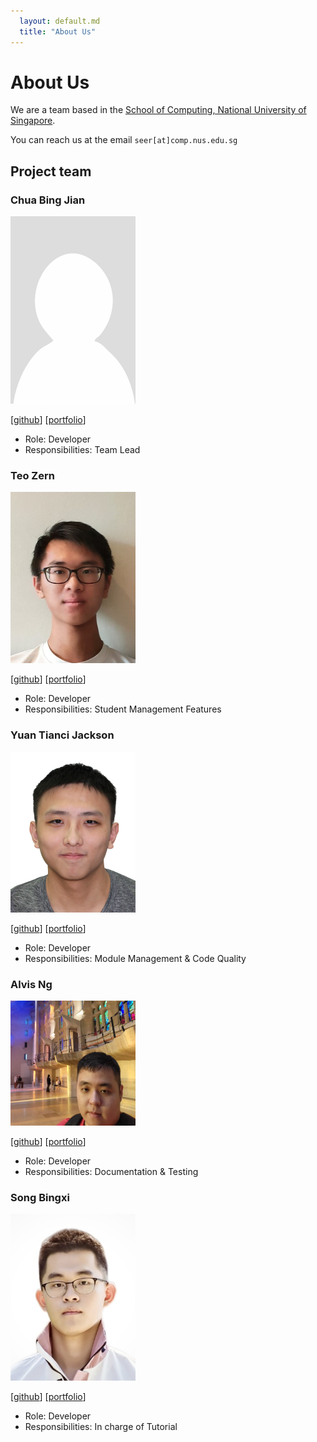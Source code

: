 ```yaml
---
  layout: default.md
  title: "About Us"
---
```


# About Us

We are a team based in the [School of Computing, National University of Singapore](http://www.comp.nus.edu.sg).

You can reach us at the email `seer[at]comp.nus.edu.sg`

## Project team

### Chua Bing Jian

<img src="images/cbj252.png" width="200px">

[[github](https://github.com/cbj252)]
[[portfolio](team/cbj252.md)]

* Role: Developer
* Responsibilities: Team Lead

### Teo Zern

<img src="images/teozern1.png" width="200px">

[[github](http://github.com/teozern1)]
[[portfolio](team/teozern1.md)]

* Role: Developer
* Responsibilities: Student Management Features

### Yuan Tianci Jackson

<img src="images/jacksonyuan256.png" width="200px">

[[github](http://github.com/jacksonyuan256)] [[portfolio](team/jacksonyuan256.md)]

* Role: Developer
* Responsibilities: Module Management & Code Quality

### Alvis Ng

<img src="images/supermii2.png" width="200px">

[[github](http://github.com/supermii2)]
[[portfolio](team/supermii2.md)]

* Role: Developer
* Responsibilities: Documentation & Testing

### Song Bingxi

<img src="images/propene-dan.png" width="200px">

[[github](http://github.com/propene-dan)]
[[portfolio](team/propene-dan.md)]

* Role: Developer
* Responsibilities: In charge of Tutorial
